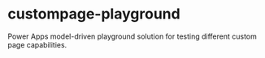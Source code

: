 # custompage-playground
Power Apps model-driven playground solution for testing different custom page capabilities.
